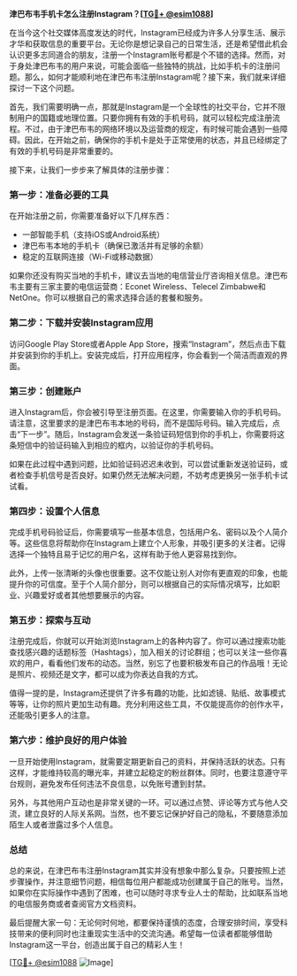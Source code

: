 **津巴布韦手机卡怎么注册Instagram？[[TG💪+ @esim1088](https://t.me/s/esim1088)]**

在当今这个社交媒体高度发达的时代，Instagram已经成为许多人分享生活、展示才华和获取信息的重要平台。无论你是想记录自己的日常生活，还是希望借此机会认识更多志同道合的朋友，注册一个Instagram账号都是个不错的选择。然而，对于身处津巴布韦的用户来说，可能会面临一些独特的挑战，比如手机卡的注册问题。那么，如何才能顺利地在津巴布韦注册Instagram呢？接下来，我们就来详细探讨一下这个问题。

首先，我们需要明确一点，那就是Instagram是一个全球性的社交平台，它并不限制用户的国籍或地理位置。只要你拥有有效的手机号码，就可以轻松完成注册流程。不过，由于津巴布韦的网络环境以及运营商的规定，有时候可能会遇到一些障碍。因此，在开始之前，确保你的手机卡是处于正常使用的状态，并且已经绑定了有效的手机号码是非常重要的。

接下来，让我们一步步来了解具体的注册步骤：

### **第一步：准备必要的工具**
在开始注册之前，你需要准备好以下几样东西：
- 一部智能手机（支持iOS或Android系统）
- 津巴布韦本地的手机卡（确保已激活并有足够的余额）
- 稳定的互联网连接（Wi-Fi或移动数据）

如果你还没有购买当地的手机卡，建议去当地的电信营业厅咨询相关信息。津巴布韦主要有三家主要的电信运营商：Econet Wireless、Telecel Zimbabwe和NetOne。你可以根据自己的需求选择合适的套餐和服务。

### **第二步：下载并安装Instagram应用**
访问Google Play Store或者Apple App Store，搜索“Instagram”，然后点击下载并安装到你的手机上。安装完成后，打开应用程序，你会看到一个简洁而直观的界面。

### **第三步：创建账户**
进入Instagram后，你会被引导至注册页面。在这里，你需要输入你的手机号码。请注意，这里要求的是津巴布韦本地的号码，而不是国际号码。输入完成后，点击“下一步”。随后，Instagram会发送一条验证码短信到你的手机上，你需要将这条短信中的验证码输入到相应的框内，以验证你的手机号码。

如果在此过程中遇到问题，比如验证码迟迟未收到，可以尝试重新发送验证码，或者检查手机信号是否良好。如果仍然无法解决问题，不妨考虑更换另一张手机卡试试看。

### **第四步：设置个人信息**
完成手机号码验证后，你需要填写一些基本信息，包括用户名、密码以及个人简介等。这些信息将帮助你在Instagram上建立个人形象，并吸引更多的关注者。记得选择一个独特且易于记忆的用户名，这样有助于他人更容易找到你。

此外，上传一张清晰的头像也很重要。这不仅能让别人对你有更直观的印象，也能提升你的可信度。至于个人简介部分，则可以根据自己的实际情况填写，比如职业、兴趣爱好或者其他想要展示的内容。

### **第五步：探索与互动**
注册完成后，你就可以开始浏览Instagram上的各种内容了。你可以通过搜索功能查找感兴趣的话题标签（Hashtags），加入相关的讨论群组；也可以关注一些你喜欢的用户，看看他们发布的动态。当然，别忘了也要积极发布自己的作品哦！无论是照片、视频还是文字，都可以成为你表达自我的方式。

值得一提的是，Instagram还提供了许多有趣的功能，比如滤镜、贴纸、故事模式等等，让你的照片更加生动有趣。充分利用这些工具，不仅能提高你的创作水平，还能吸引更多人的注意。

### **第六步：维护良好的用户体验**
一旦开始使用Instagram，就需要定期更新自己的资料，并保持活跃的状态。只有这样，才能维持较高的曝光率，并建立起稳定的粉丝群体。同时，也要注意遵守平台规则，避免发布任何违法不良信息，以免账号遭到封禁。

另外，与其他用户互动也是非常关键的一环。可以通过点赞、评论等方式与他人交流，建立良好的人际关系网。当然，也不要忘记保护好自己的隐私，不要随意添加陌生人或者泄露过多个人信息。

### **总结**
总的来说，在津巴布韦注册Instagram其实并没有想象中那么复杂。只要按照上述步骤操作，并注意细节问题，相信每位用户都能成功创建属于自己的账号。当然，如果你在实际操作中遇到了困难，也可以随时寻求专业人士的帮助，比如联系当地的电信服务商或者查阅官方文档资料。

最后提醒大家一句：无论何时何地，都要保持谨慎的态度，合理安排时间，享受科技带来的便利同时也注重现实生活中的交流沟通。希望每一位读者都能够借助Instagram这一平台，创造出属于自己的精彩人生！

[[TG💪+ @esim1088](https://t.me/s/esim1088) ![Image](https://i.postimg.cc/4NQfJmqS/Snipaste-2025-05-13-00-14-12.png)]